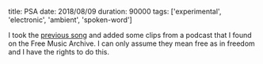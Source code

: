title: PSA
date: 2018/08/09
duration: 90000
tags: ['experimental', 'electronic', 'ambient', 'spoken-word']

I took the [previous song](/psi) and added some clips from a podcast that I found on the Free Music Archive. I can only assume they mean free as in freedom and I have the rights to do this.